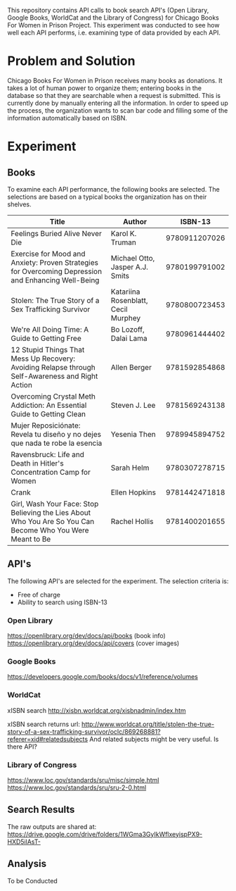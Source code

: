 This repository contains API calls to book search API's (Open Library, Google Books, WorldCat and the Library of Congress) for Chicago Books For Women in Prison Project. This experiment was conducted to see how well each API performs, i.e. examining type of data provided by each API.

# Problem and Solution
Chicago Books For Women in Prison receives many books as donations. It takes a lot of human power to organize them; entering books in the database so that they are searchable when a request is submitted. This is currently done by manually entering all the information. In order to speed up the process, the organization wants to scan bar code and filling some of the information automatically based on ISBN.

# Experiment
## Books
To examine each API performance, the following books are selected. The selections are based on a typical books the organization has on their shelves.

| Title | Author | ISBN-13|
|---|---|---|
|Feelings Buried Alive Never Die|Karol K. Truman|9780911207026|
|Exercise for Mood and Anxiety: Proven Strategies for Overcoming Depression and Enhancing Well-Being|Michael Otto, Jasper A.J. Smits|9780199791002|
|Stolen: The True Story of a Sex Trafficking Survivor|Katariina Rosenblatt, Cecil Murphey|9780800723453|
|We're All Doing Time: A Guide to Getting Free|Bo Lozoff, Dalai Lama|9780961444402|
|12 Stupid Things That Mess Up Recovery: Avoiding Relapse through Self-Awareness and Right Action|Allen Berger|9781592854868|
|Overcoming Crystal Meth Addiction: An Essential Guide to Getting Clean|Steven J. Lee|9781569243138|
|Mujer Reposiciónate: Revela tu diseño y no dejes que nada te robe la esencia|Yesenia Then|9789945894752|
|Ravensbruck: Life and Death in Hitler's Concentration Camp for Women|Sarah Helm|9780307278715|
|Crank|Ellen Hopkins|9781442471818|
|Girl, Wash Your Face: Stop Believing the Lies About Who You Are So You Can Become Who You Were Meant to Be|Rachel Hollis|9781400201655|

## API's
The following API's are selected for the experiment. The selection criteria is:
* Free of charge
* Ability to search using ISBN-13

### Open Library
https://openlibrary.org/dev/docs/api/books (book info)
https://openlibrary.org/dev/docs/api/covers (cover images)

### Google Books
https://developers.google.com/books/docs/v1/reference/volumes

### WorldCat
xISBN search
http://xisbn.worldcat.org/xisbnadmin/index.htm

xISBN search returns url:
http://www.worldcat.org/title/stolen-the-true-story-of-a-sex-trafficking-survivor/oclc/869268881?referer=xid#relatedsubjects
And related subjects might be very useful. Is there API?

### Library of Congress
https://www.loc.gov/standards/sru/misc/simple.html
https://www.loc.gov/standards/sru/sru-2-0.html

## Search Results
The raw outputs are shared at: https://drive.google.com/drive/folders/1WGma3GyIkWflxeyispPX9-HXD5ilAsT-

## Analysis
To be Conducted
